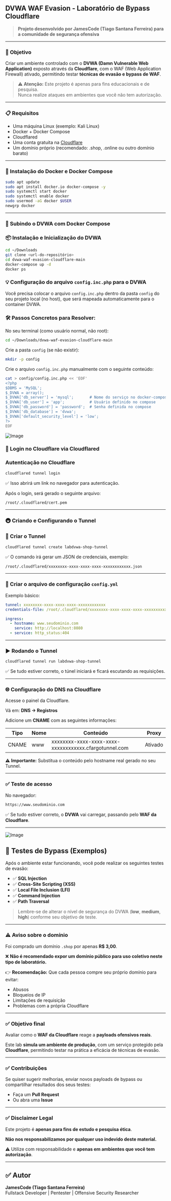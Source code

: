 ## DVWA WAF Evasion - Laboratório de Bypass Cloudflare

> **Projeto desenvolvido por JamesCode (Tiago Santana Ferreira) para a comunidade de segurança ofensiva**

---

### 🎯 Objetivo

Criar um ambiente controlado com o **DVWA (Damn Vulnerable Web Application)** exposto através da **Cloudflare**, com o WAF (Web Application Firewall) ativado, permitindo testar **técnicas de evasão e bypass de WAF**.

> ⚠️ **Atenção:** Este projeto é apenas para fins educacionais e de pesquisa.  
> Nunca realize ataques em ambientes que você não tem autorização.

---

### 📋 Requisitos

- Uma máquina Linux (exemplo: Kali Linux)
- Docker + Docker Compose
- Cloudflared
- Uma conta gratuita na [Cloudflare](https://dash.cloudflare.com)
- Um domínio próprio (recomendado: .shop, .online ou outro domínio barato)

---

### 🐳 Instalação do Docker e Docker Compose

```bash
sudo apt update
sudo apt install docker.io docker-compose -y
sudo systemctl start docker
sudo systemctl enable docker
sudo usermod -aG docker $USER
newgrp docker
```

---

### 🧱 Subindo o DVWA com Docker Compose

### 📦 Instalação e Inicialização do DVWA

```bash
cd ~/Downloads
git clone <url-do-repositório>
cd dvwa-waf-evasion-cloudflare-main
docker-compose up -d
docker ps
```
### 💡 Configuração do arquivo `config.inc.php` para o DVWA

 Você precisa colocar o arquivo `config.inc.php` dentro da pasta `config` do seu projeto local (no host), que será mapeada automaticamente para o container DVWA.

### 🛠️ Passos Concretos para Resolver:

No seu terminal (como usuário normal, não root):

```bash
cd ~/Downloads/dvwa-waf-evasion-cloudflare-main
```

Crie a pasta `config` (se não existir):

```bash
mkdir -p config
```

Crie o arquivo `config.inc.php` manualmente com o seguinte conteúdo:

```bash
cat > config/config.inc.php << 'EOF'
<?php
$DBMS = 'MySQL';
$_DVWA = array();
$_DVWA['db_server'] = 'mysql';       # Nome do serviço no docker-compose
$_DVWA['db_user'] = 'app';           # Usuário definido no compose
$_DVWA['db_password'] = 'password';  # Senha definida no compose
$_DVWA['db_database'] = 'dvwa';
$_DVWA['default_security_level'] = 'low';
?>
EOF
```
![Image](https://github.com/user-attachments/assets/a316273c-ef83-41a0-be5d-417e9180c9ea)

### 🔐 Login no Cloudflare via Cloudflared

### Autenticação no Cloudflare

```bash
cloudflared tunnel login
```

✅ Isso abrirá um link no navegador para autenticação.

Após o login, será gerado o seguinte arquivo:

```bash
/root/.cloudflared/cert.pem
```

---

### 🚇 Criando e Configurando o Tunnel

### 📌 Criar o Tunnel

```bash
cloudflared tunnel create labdvwa-shop-tunnel
```

✅ O comando irá gerar um JSON de credenciais, exemplo:

```bash
/root/.cloudflared/xxxxxxxx-xxxx-xxxx-xxxx-xxxxxxxxxxxx.json
```

---

### 📝 Criar o arquivo de configuração `config.yml`

Exemplo básico:

```yaml
tunnel: xxxxxxxx-xxxx-xxxx-xxxx-xxxxxxxxxxxx
credentials-file: /root/.cloudflared/xxxxxxxx-xxxx-xxxx-xxxx-xxxxxxxxxxxx.json

ingress:
  - hostname: www.seudominio.com
    service: http://localhost:8080
  - service: http_status:404
```

---

### ▶️ Rodando o Tunnel

```bash
cloudflared tunnel run labdvwa-shop-tunnel
```

✅ Se tudo estiver correto, o túnel iniciará e ficará escutando as requisições.

---

### 🌐 Configuração do DNS na Cloudflare

Acesse o painel da Cloudflare.

Vá em: **DNS → Registros**

Adicione um **CNAME** com as seguintes informações:

| Tipo  | Nome | Conteúdo                                         | Proxy    |
|-------|-------|------------------------------------------------|----------|
| CNAME | www   | xxxxxxxx-xxxx-xxxx-xxxx-xxxxxxxxxxxx.cfargotunnel.com | Ativado |

⚠️ **Importante:** Substitua o conteúdo pelo hostname real gerado no seu Tunnel.

---


### ✅ Teste de acesso

No navegador:

```bash
https://www.seudominio.com
```

✅ Se tudo estiver correto, o **DVWA** vai carregar, passando pelo **WAF da Cloudflare**.

---

![Image](https://github.com/user-attachments/assets/e0068814-a235-40d2-9739-05d90105c965)

## 🚩 Testes de Bypass (Exemplos)

Após o ambiente estar funcionando, você pode realizar os seguintes testes de evasão:

- ✅ **SQL Injection**
- ✅ **Cross-Site Scripting (XSS)**
- ✅ **Local File Inclusion (LFI)**
- ✅ **Command Injection**
- ✅ **Path Traversal**

> Lembre-se de alterar o nível de segurança do DVWA (**low**, **medium**, **high**) conforme seu objetivo de teste.

---

### ⚠️ Aviso sobre o domínio

Foi comprado um domínio `.shop` por apenas **R$ 3,00**.

❌ **Não é recomendado expor um domínio público para uso coletivo neste tipo de laboratório.**

👉 **Recomendação:** Que cada pessoa compre seu próprio domínio para evitar:

- Abusos
- Bloqueios de IP
- Limitações de requisição
- Problemas com a própria Cloudflare

---

### ✅ Objetivo final

Avaliar como o **WAF da Cloudflare** reage a **payloads ofensivos reais**.

Este lab **simula um ambiente de produção**, com um serviço protegido pela **Cloudflare**, permitindo testar na prática a eficácia de técnicas de evasão.

---

### ✅ Contribuições

Se quiser sugerir melhorias, enviar novos payloads de bypass ou compartilhar resultados dos seus testes:

- Faça um **Pull Request**
- Ou abra uma **Issue**

---

### ✅ Disclaimer Legal

Este projeto é **apenas para fins de estudo e pesquisa ética**.

**Não nos responsabilizamos por qualquer uso indevido deste material.**

⚠️ Utilize com responsabilidade e **apenas em ambientes que você tem autorização**.

---

## ✅ Autor

**JamesCode (Tiago Santana Ferreira)**  
Fullstack Developer | Pentester | Offensive Security Researcher
